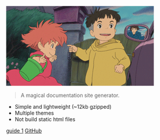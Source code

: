 <!-- ![logo](_media/logo1)
or -->
<img width="400px" src="_media/logo2.gif">

> A magical documentation site generator.

* Simple and lightweight (~12kb gzipped)
* Multiple themes
* Not build static html files


[guide 1](/guide)
[GitHub](https://github.com/docsifyjs/docsify/)
